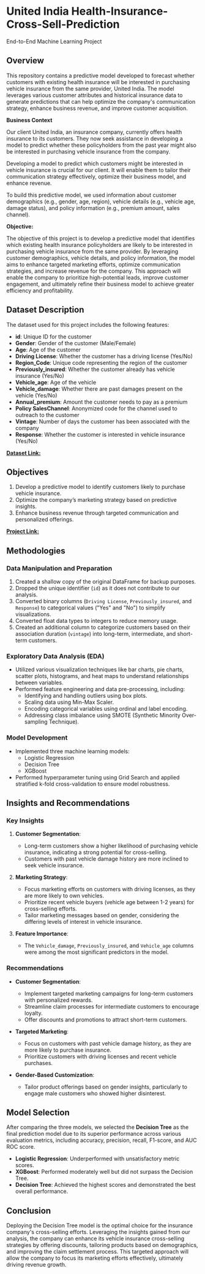 # United India Health-Insurance-Cross-Sell-Prediction
End-to-End Machine Learning Project

## Overview

This repository contains a predictive model developed to forecast whether customers with existing health insurance will be interested in purchasing vehicle insurance from the same provider, United India. The model leverages various customer attributes and historical insurance data to generate predictions that can help optimize the company's communication strategy, enhance business revenue, and improve customer acquisition.


**Business Context**

Our client United India, an insurance company, currently offers health insurance to its customers. They now seek assistance in developing a model to predict whether these policyholders from the past year might also be interested in purchasing vehicle insurance from the company.

Developing a model to predict which customers might be interested in vehicle insurance is crucial for our client. It will enable them to tailor their communication strategy effectively, optimize their business model, and enhance revenue.

To build this predictive model, we used information about customer demographics (e.g., gender, age, region), vehicle details (e.g., vehicle age, damage status), and policy information (e.g., premium amount, sales channel).

**Objective:**

The objective of this project is to develop a predictive model that identifies which existing health insurance policyholders are likely to be interested in purchasing vehicle insurance from the same provider. By leveraging customer demographics, vehicle details, and policy information, the model aims to enhance targeted marketing efforts, optimize communication strategies, and increase revenue for the company. This approach will enable the company to prioritize high-potential leads, improve customer engagement, and ultimately refine their business model to achieve greater efficiency and profitability.


## Dataset Description

The dataset used for this project includes the following features:

- **id**: Unique ID for the customer
- **Gender**: Gender of the customer (Male/Female)
- **Age**: Age of the customer
- **Driving License**: Whether the customer has a driving license (Yes/No)
- **Region_Code**: Unique code representing the region of the customer
- **Previously_insured**: Whether the customer already has vehicle insurance (Yes/No)
- **Vehicle_age**: Age of the vehicle
- **Vehicle_damage**: Whether there are past damages present on the vehicle (Yes/No)
- **Annual_premium**: Amount the customer needs to pay as a premium
- **Policy SalesChannel**: Anonymized code for the channel used to outreach to the customer
- **Vintage**: Number of days the customer has been associated with the company
- **Response**: Whether the customer is interested in vehicle insurance (Yes/No)

  
[**Dataset Link:**](https://github.com/ShouvikSaha504/Health-Insurance-Cross-Sell-Prediction/blob/44bffbae9fac8fb62af974b2087de2a3fb18dd15/TRAIN-HEALTH%20INSURANCE%20CROSS%20SELL%20PREDICTION.csv)

## Objectives

1. Develop a predictive model to identify customers likely to purchase vehicle insurance.
2. Optimize the company’s marketing strategy based on predictive insights.
3. Enhance business revenue through targeted communication and personalized offerings.

[**Project Link:**](https://github.com/ShouvikSaha504/Health-Insurance-Cross-Sell-Prediction/blob/44bffbae9fac8fb62af974b2087de2a3fb18dd15/Health_Insurance_Cross_Sell_Prediction.ipynb)

## Methodologies

### Data Manipulation and Preparation

1. Created a shallow copy of the original DataFrame for backup purposes.
2. Dropped the unique identifier (`id`) as it does not contribute to our analysis.
3. Converted binary columns (`Driving License`, `Previously_insured`, and `Response`) to categorical values ("Yes" and "No") to simplify visualizations.
4. Converted float data types to integers to reduce memory usage.
5. Created an additional column to categorize customers based on their association duration (`vintage`) into long-term, intermediate, and short-term customers.

### Exploratory Data Analysis (EDA)

- Utilized various visualization techniques like bar charts, pie charts, scatter plots, histograms, and heat maps to understand relationships between variables.
- Performed feature engineering and data pre-processing, including:
  - Identifying and handling outliers using box plots.
  - Scaling data using Min-Max Scaler.
  - Encoding categorical variables using ordinal and label encoding.
  - Addressing class imbalance using SMOTE (Synthetic Minority Over-sampling Technique).

### Model Development

- Implemented three machine learning models:
  - Logistic Regression
  - Decision Tree
  - XGBoost
- Performed hyperparameter tuning using Grid Search and applied stratified k-fold cross-validation to ensure model robustness.

## Insights and Recommendations

### Key Insights

1. **Customer Segmentation**: 
   - Long-term customers show a higher likelihood of purchasing vehicle insurance, indicating a strong potential for cross-selling.
   - Customers with past vehicle damage history are more inclined to seek vehicle insurance.

2. **Marketing Strategy**:
   - Focus marketing efforts on customers with driving licenses, as they are more likely to own vehicles.
   - Prioritize recent vehicle buyers (vehicle age between 1-2 years) for cross-selling efforts.
   - Tailor marketing messages based on gender, considering the differing levels of interest in vehicle insurance.

3. **Feature Importance**:
   - The `Vehicle_damage`, `Previously_insured`, and `Vehicle_age` columns were among the most significant predictors in the model.

### Recommendations

- **Customer Segmentation**: 
  - Implement targeted marketing campaigns for long-term customers with personalized rewards.
  - Streamline claim processes for intermediate customers to encourage loyalty.
  - Offer discounts and promotions to attract short-term customers.

- **Targeted Marketing**:
  - Focus on customers with past vehicle damage history, as they are more likely to purchase insurance.
  - Prioritize customers with driving licenses and recent vehicle purchases.

- **Gender-Based Customization**:
  - Tailor product offerings based on gender insights, particularly to engage male customers who showed higher disinterest.

## Model Selection

After comparing the three models, we selected the **Decision Tree** as the final prediction model due to its superior performance across various evaluation metrics, including accuracy, precision, recall, F1-score, and AUC ROC score. 

- **Logistic Regression**: Underperformed with unsatisfactory metric scores.
- **XGBoost**: Performed moderately well but did not surpass the Decision Tree.
- **Decision Tree**: Achieved the highest scores and demonstrated the best overall performance.

## Conclusion

Deploying the Decision Tree model is the optimal choice for the insurance company's cross-selling efforts. Leveraging the insights gained from our analysis, the company can enhance its vehicle insurance cross-selling strategies by offering discounts, tailoring products based on demographics, and improving the claim settlement process. This targeted approach will allow the company to focus its marketing efforts effectively, ultimately driving revenue growth.
